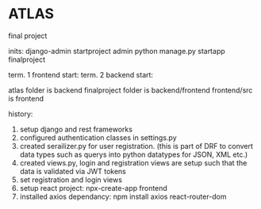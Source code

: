 # ATLAS
 final project

inits:
django-admin startproject admin
python manage.py startapp finalproject

term. 1 frontend start:
term. 2 backend start:

atlas folder is backend
finalproject folder is backend/frontend
frontend/src is frontend










history:
1. setup django and rest frameworks
2. configured authentication classes in settings.py
3. created serailizer.py for user registration. (this is part of DRF to convert data types such as querys into python datatypes for JSON, XML etc.)
4. created views.py, login and registration views are setup such that the data is validated via JWT tokens
5. set registration and login views
6. setup react project: npx-create-app frontend
7. installed axios dependancy: npm install axios react-router-dom